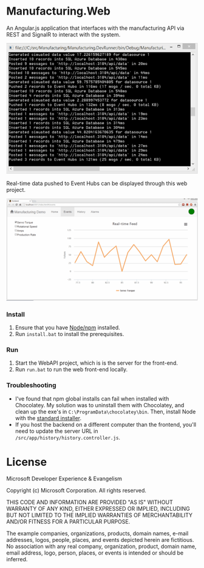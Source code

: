 Manufacturing.Web
=======================

An Angular.js application that interfaces with the manufacturing API via REST and SignalR to interact with the system.

![Command Line Generating Data](readme-assets/commandline-animated.gif)

Real-time data pushed to Event Hubs can be displayed through this web project.

![Real-time event display](readme-assets/chart-animated.gif)

### Install

1. Ensure that you have [Node/npm](http://nodejs.org/) installed.
2. Run `install.bat` to install the prerequisites.

### Run

1. Start the WebAPI project, which is is the server for the front-end.
1. Run `run.bat` to run the web front-end locally.

### Troubleshooting

* I've found that npm global installs can fail when installed with Chocolatey. My solution was to uninstall them with Chocolatey, and clean up the exe's in `C:\ProgramData\chocolatey\bin`. Then, install Node with the [standard installer](http://nodejs.org/).
* If you host the backend on a different computer than the frontend, you'll need to update the server URL in `/src/app/history/history.controller.js`.

# License

Microsoft Developer Experience & Evangelism

Copyright (c) Microsoft Corporation. All rights reserved.

THIS CODE AND INFORMATION ARE PROVIDED "AS IS" WITHOUT WARRANTY OF ANY KIND, EITHER EXPRESSED OR IMPLIED, INCLUDING BUT NOT LIMITED TO THE IMPLIED WARRANTIES OF MERCHANTABILITY AND/OR FITNESS FOR A PARTICULAR PURPOSE.

The example companies, organizations, products, domain names, e-mail addresses, logos, people, places, and events depicted herein are fictitious. No association with any real company, organization, product, domain name, email address, logo, person, places, or events is intended or should be inferred.
